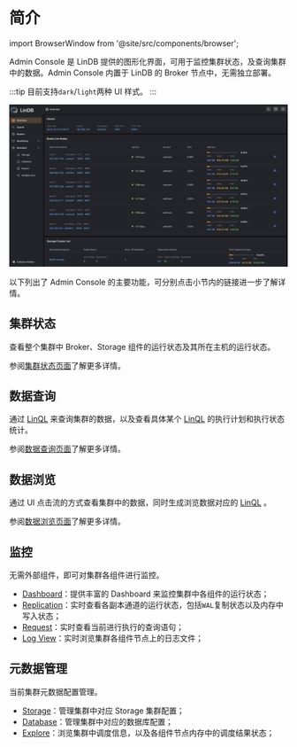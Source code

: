 # 简介

import BrowserWindow from '@site/src/components/browser';

Admin Console 是 LinDB 提供的图形化界面，可用于监控集群状态，及查询集群中的数据。Admin Console 内置于 LinDB 的 Broker
节点中，无需独立部署。

:::tip
目前支持`dark`/`light`两种 UI 样式。
:::

<BrowserWindow>

![overview](/img/lindb/guide/admin_ui/overview.png)

</BrowserWindow>

以下列出了 Admin Console 的主要功能，可分别点击小节内的链接进一步了解详情。

## 集群状态

查看整个集群中 Broker、Storage 组件的运行状态及其所在主机的运行状态。

参阅[集群状态页面](/docs/lindb/reference/admin-ui/overview)了解更多详情。

## 数据查询

通过 [LinQL](/docs/lindb/reference/lin-ql) 来查询集群的数据，以及查看具体某个 [LinQL](/docs/lindb/reference/lin-ql) 的执行计划和执行状态统计。

参阅[数据查询页面](/docs/lindb/reference/admin-ui/search)了解更多详情。

## 数据浏览

通过 UI 点击流的方式查看集群中的数据，同时生成浏览数据对应的 [LinQL](/docs/lindb/reference/lin-ql) 。

参阅[数据浏览页面](/docs/lindb/reference/admin-ui/explore)了解更多详情。

## 监控

无需外部组件，即可对集群各组件进行监控。

- [Dashboard](/docs/lindb/reference/admin-ui/monitoring#dashboard)：提供丰富的 Dashboard 来监控集群中各组件的运行状态；
- [Replication](/docs/lindb/reference/admin-ui/monitoring#replication)：实时查看各副本通道的运行状态，包括`WAL`复制状态以及内存中写入状态；
- [Request](/docs/lindb/reference/admin-ui/monitoring#request)：实时查看当前进行执行的查询语句；
- [Log View](/docs/lindb/reference/admin-ui/monitoring#log-view)：实时浏览集群各组件节点上的日志文件；

## 元数据管理

当前集群元数据配置管理。

- [Storage](/docs/lindb/reference/admin-ui/metadata#storage)：管理集群中对应 Storage 集群配置；
- [Database](/docs/lindb/reference/admin-ui/metadata#database)：管理集群中对应的数据库配置；
- [Explore](/docs/lindb/reference/admin-ui/metadata#explore)：浏览集群中调度信息，以及各组件节点内存中的调度结果状态；
